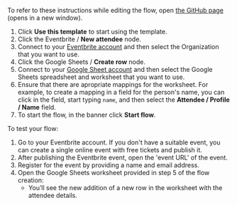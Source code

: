 To refer to these instructions while editing the flow, open [the GitHub page](https://github.com/ot4i/app-connect-templates/blob/main/resources/markdown/Record%20Eventbrite%20attendees%20to%20Google%20Sheets_instructions.md) (opens in a new window).

1. Click **Use this template** to start using the template.
2. Click the Eventbrite / **New attendee** node.
3. Connect to your [Eventbrite account](https://ibm.biz/aaseventbrite) and then select the Organization that you want to use.
4. Click the Google Sheets / **Create row** node.
5. Connect to your [Google Sheet account](https://ibm.biz/aasgsheets) and then select the Google Sheets spreadsheet and worksheet that you want to use. 
6. Ensure that there are apropriate mappings for the worksheet.  For example, to create a mapping in a field for the person's name, you can click in the field, start typing `name`, and then select the **Attendee / Profile / Name** field.
7. To start the flow, in the banner click **Start flow**.

To test your flow:
1. Go to your Eventbrite account.  If you don't have a suitable event, you can create a single online event with free tickets and publish it.
2. After publishing the Eventbrite event, open the 'event URL' of the event. 
3. Register for the event by providing a name and email address.
4. Open the Google Sheets worksheet provided in step 5 of the flow creation:
     - You’ll see the new addition of a new row in the worksheet with the attendee details.
